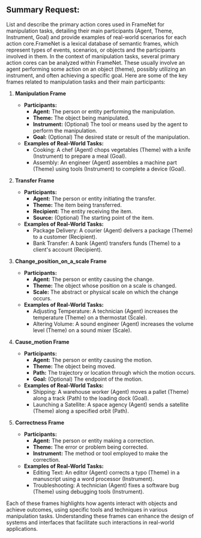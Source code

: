 ## Summary Request:
List and describe the primary action cores used in FrameNet for manipulation tasks, detailing their main participants (Agent, Theme, Instrument, Goal) and provide examples of real-world scenarios for each action core.FrameNet is a lexical database of semantic frames, which represent types of events, scenarios, or objects and the participants involved in them. In the context of manipulation tasks, several primary action cores can be analyzed within FrameNet. These usually involve an agent performing some action on an object (theme), possibly utilizing an instrument, and often achieving a specific goal. Here are some of the key frames related to manipulation tasks and their main participants:

1. **Manipulation Frame**
   - **Participants:**
     - **Agent:** The person or entity performing the manipulation.
     - **Theme:** The object being manipulated.
     - **Instrument:** (Optional) The tool or means used by the agent to perform the manipulation.
     - **Goal:** (Optional) The desired state or result of the manipulation.
   - **Examples of Real-World Tasks:**
     - Cooking: A chef (Agent) chops vegetables (Theme) with a knife (Instrument) to prepare a meal (Goal).
     - Assembly: An engineer (Agent) assembles a machine part (Theme) using tools (Instrument) to complete a device (Goal).

2. **Transfer Frame**
   - **Participants:**
     - **Agent:** The person or entity initiating the transfer.
     - **Theme:** The item being transferred.
     - **Recipient:** The entity receiving the item.
     - **Source:** (Optional) The starting point of the item.
   - **Examples of Real-World Tasks:**
     - Package Delivery: A courier (Agent) delivers a package (Theme) to a customer (Recipient).
     - Bank Transfer: A bank (Agent) transfers funds (Theme) to a client's account (Recipient).

3. **Change_position_on_a_scale Frame**
   - **Participants:**
     - **Agent:** The person or entity causing the change.
     - **Theme:** The object whose position on a scale is changed.
     - **Scale:** The abstract or physical scale on which the change occurs.
   - **Examples of Real-World Tasks:**
     - Adjusting Temperature: A technician (Agent) increases the temperature (Theme) on a thermostat (Scale).
     - Altering Volume: A sound engineer (Agent) increases the volume level (Theme) on a sound mixer (Scale).

4. **Cause_motion Frame**
   - **Participants:**
     - **Agent:** The person or entity causing the motion.
     - **Theme:** The object being moved.
     - **Path:** The trajectory or location through which the motion occurs.
     - **Goal:** (Optional) The endpoint of the motion.
   - **Examples of Real-World Tasks:**
     - Shipping: A warehouse worker (Agent) moves a pallet (Theme) along a track (Path) to the loading dock (Goal).
     - Launching a Satellite: A space agency (Agent) sends a satellite (Theme) along a specified orbit (Path).

5. **Correctness Frame**
   - **Participants:**
     - **Agent:** The person or entity making a correction.
     - **Theme:** The error or problem being corrected.
     - **Instrument:** The method or tool employed to make the correction.
   - **Examples of Real-World Tasks:**
     - Editing Text: An editor (Agent) corrects a typo (Theme) in a manuscript using a word processor (Instrument).
     - Troubleshooting: A technician (Agent) fixes a software bug (Theme) using debugging tools (Instrument).

Each of these frames highlights how agents interact with objects and achieve outcomes, using specific tools and techniques in various manipulation tasks. Understanding these frames can enhance the design of systems and interfaces that facilitate such interactions in real-world applications.